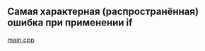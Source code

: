 Самая характерная (распространённая) ошибка при применении if
-------------------------------------------------------------
[main.cpp](main.cpp)

